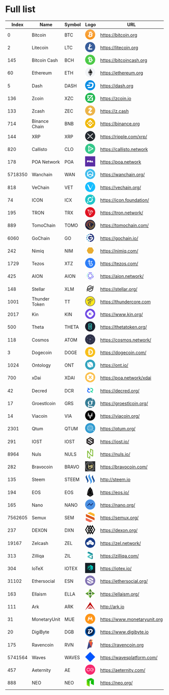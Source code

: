 # Full list

| Index   | Name          | Symbol | Logo                                                                                                   | URL                            |
| ------- | ------------- | ------ | ------------------------------------------------------------------------------------------------------ | ------------------------------ |
| 0       | Bitcoin       | BTC    | <img src="https://raw.githubusercontent.com/TrustWallet/tokens/master/coins/0.png" width="32" />       | <https://bitcoin.org>          |
| 2       | Litecoin      | LTC    | <img src="https://raw.githubusercontent.com/TrustWallet/tokens/master/coins/2.png" width="32" />       | <https://litecoin.org>         |
| 145     | Bitcoin Cash  | BCH    | <img src="https://raw.githubusercontent.com/TrustWallet/tokens/master/coins/145.png" width="32" />     | <https://bitcoincash.org>      |
| 60      | Ethereum      | ETH    | <img src="https://raw.githubusercontent.com/TrustWallet/tokens/master/coins/60.png" width="32" />      | <https://ethereum.org>         |
| 5       | Dash          | DASH   | <img src="https://raw.githubusercontent.com/TrustWallet/tokens/master/coins/5.png" width="32" />       | <https://dash.org>             |
| 136     | Zcoin         | XZC    | <img src="https://raw.githubusercontent.com/TrustWallet/tokens/master/coins/136.png" width="32" />     | <https://zcoin.io>             |
| 133     | Zcash         | ZEC    | <img src="https://raw.githubusercontent.com/TrustWallet/tokens/master/coins/133.png" width="32" />     | <https://z.cash>               |
| 714     | Binance Chain | BNB    | <img src="https://raw.githubusercontent.com/TrustWallet/tokens/master/coins/714.png" width="32" />     | <https://binance.org>          |
| 144     | XRP           | XRP    | <img src="https://raw.githubusercontent.com/TrustWallet/tokens/master/coins/144.png" width="32" />     | <https://ripple.com/xrp/>      |
| 820     | Callisto      | CLO    | <img src="https://raw.githubusercontent.com/TrustWallet/tokens/master/coins/820.png" width="32" />     | <https://callisto.network>     |
| 178     | POA Network   | POA    | <img src="https://raw.githubusercontent.com/TrustWallet/tokens/master/coins/178.png" width="32" />     | <https://poa.network>          |
| 5718350 | Wanchain      | WAN    | <img src="https://raw.githubusercontent.com/TrustWallet/tokens/master/coins/5718350.png" width="32" /> | <https://wanchain.org/>        |
| 818     | VeChain       | VET    | <img src="https://raw.githubusercontent.com/TrustWallet/tokens/master/coins/818.png" width="32" />     | <https://vechain.org/>         |
| 74      | ICON          | ICX    | <img src="https://raw.githubusercontent.com/TrustWallet/tokens/master/coins/74.png" width="32" />      | <https://icon.foundation/>     |
| 195     | TRON          | TRX    | <img src="https://raw.githubusercontent.com/TrustWallet/tokens/master/coins/195.png" width="32" />     | <https://tron.network/>        |
| 889     | TomoChain     | TOMO   | <img src="https://raw.githubusercontent.com/TrustWallet/tokens/master/coins/889.png" width="32" />     | <https://tomochain.com/>       |
| 6060    | GoChain       | GO     | <img src="https://raw.githubusercontent.com/TrustWallet/tokens/master/coins/6060.png" width="32" />    | <https://gochain.io/>          |
| 242     | Nimiq         | NIM    | <img src="https://raw.githubusercontent.com/TrustWallet/tokens/master/coins/242.png" width="32" />     | <https://nimiq.com/>           |
| 1729    | Tezos         | XTZ    | <img src="https://raw.githubusercontent.com/TrustWallet/tokens/master/coins/1729.png" width="32" />    | <https://tezos.com/>           |
| 425     | AION          | AION   | <img src="https://raw.githubusercontent.com/TrustWallet/tokens/master/coins/425.png" width="32" />     | <https://aion.network/>        |
| 148     | Stellar       | XLM    | <img src="https://raw.githubusercontent.com/TrustWallet/tokens/master/coins/148.png" width="32" />     | <https://stellar.org/>         |
| 1001    | Thunder Token | TT     | <img src="https://raw.githubusercontent.com/TrustWallet/tokens/master/coins/1001.png" width="32" />    | <https://thundercore.com>      |
| 2017    | Kin           | KIN    | <img src="https://raw.githubusercontent.com/TrustWallet/tokens/master/coins/2017.png" width="32" />    | <https://www.kin.org/>         |
| 500     | Theta         | THETA  | <img src="https://raw.githubusercontent.com/TrustWallet/tokens/master/coins/500.png" width="32" />     | <https://thetatoken.org/>      |
| 118     | Cosmos        | ATOM   | <img src="https://raw.githubusercontent.com/TrustWallet/tokens/master/coins/118.png" width="32" />     | <https://cosmos.network/>      |
| 3       | Dogecoin      | DOGE   | <img src="https://raw.githubusercontent.com/TrustWallet/tokens/master/coins/3.png" width="32" />       | <https://dogecoin.com/>        |
| 1024    | Ontology      | ONT    | <img src="https://raw.githubusercontent.com/TrustWallet/tokens/master/coins/1024.png" width="32" />    | <https://ont.io/>              |
| 700     | xDai          | XDAI   | <img src="https://raw.githubusercontent.com/TrustWallet/tokens/master/coins/700.png" width="32" />     | <https://poa.network/xdai>     |
| 42      | Decred        | DCR    | <img src="https://raw.githubusercontent.com/TrustWallet/tokens/master/coins/42.png" width="32" />      | <https://decred.org/>          |
| 17      | Groestlcoin   | GRS    | <img src="https://raw.githubusercontent.com/TrustWallet/tokens/master/coins/17.png" width="32" />      | <https://groestlcoin.org/>     |
| 14      | Viacoin       | VIA    | <img src="https://raw.githubusercontent.com/TrustWallet/tokens/master/coins/14.png" width="32" />      | <https://viacoin.org/>         |
| 2301    | Qtum          | QTUM   | <img src="https://raw.githubusercontent.com/TrustWallet/tokens/master/coins/2301.png" width="32" />    | <https://qtum.org/>            |
| 291     | IOST          | IOST   | <img src="https://raw.githubusercontent.com/TrustWallet/tokens/master/coins/291.png" width="32" />     | <https://iost.io/>             |
| 8964    | Nuls          | NULS   | <img src="https://raw.githubusercontent.com/TrustWallet/tokens/master/coins/8964.png" width="32" />    | <https://nuls.io/>             |
| 282     | Bravocoin     | BRAVO  | <img src="https://raw.githubusercontent.com/TrustWallet/tokens/master/coins/282.png" width="32" />     | <https://bravocoin.com/>       |
| 135     | Steem         | STEEM  | <img src="https://raw.githubusercontent.com/TrustWallet/tokens/master/coins/135.png" width="32" />     | <http://steem.io>              |
| 194     | EOS           | EOS    | <img src="https://raw.githubusercontent.com/TrustWallet/tokens/master/coins/194.png" width="32" />     | <https://eos.io/>              |
| 165     | Nano          | NANO   | <img src="https://raw.githubusercontent.com/TrustWallet/tokens/master/coins/165.png" width="32" />     | <https://nano.org/>            |
| 7562605 | Semux         | SEM    | <img src="https://raw.githubusercontent.com/TrustWallet/tokens/master/coins/7562605.png" width="32" /> | <https://semux.org/>           |
| 237     | DEXON         | DXN    | <img src="https://raw.githubusercontent.com/TrustWallet/tokens/master/coins/237.png" width="32" />     | <https://dexon.org/>           |
| 19167   | Zelcash       | ZEL    | <img src="https://raw.githubusercontent.com/TrustWallet/tokens/master/coins/19167.png" width="32" />   | <https://zel.network/>         |
| 313     | Zilliqa       | ZIL    | <img src="https://raw.githubusercontent.com/TrustWallet/tokens/master/coins/313.png" width="32" />     | <https://zilliqa.com/>         |
| 304     | IoTeX         | IOTEX  | <img src="https://raw.githubusercontent.com/TrustWallet/tokens/master/coins/304.png" width="32" />     | <https://iotex.io/>            |
| 31102   | Ethersocial   | ESN    | <img src="https://raw.githubusercontent.com/TrustWallet/tokens/master/coins/31102.png" width="32" />   | <https://ethersocial.org/>     |
| 163     | Ellaism       | ELLA   | <img src="https://raw.githubusercontent.com/TrustWallet/tokens/master/coins/163.png" width="32" />     | <https://ellaism.org/>         |
| 111     | Ark           | ARK    | <img src="https://raw.githubusercontent.com/TrustWallet/tokens/master/coins/111.png" width="32" />     | <http://ark.io>                |
| 31      | MonetaryUnit  | MUE    | <img src="https://raw.githubusercontent.com/TrustWallet/tokens/master/coins/31.png" width="32" />      | <https://www.monetaryunit.org> |
| 20      | DigiByte      | DGB    | <img src="https://raw.githubusercontent.com/TrustWallet/tokens/master/coins/20.png" width="32" />      | <https://www.digibyte.io>      |
| 175     | Ravencoin     | RVN    | <img src="https://raw.githubusercontent.com/TrustWallet/tokens/master/coins/175.png" width="32" />     | <https://ravencoin.org>        |
| 5741564 | Waves         | WAVES  | <img src="https://raw.githubusercontent.com/TrustWallet/tokens/master/coins/5741564.png" width="32" /> | <https://wavesplatform.com/>   |
| 457 | Aeternity     | AE     | <img src="https://raw.githubusercontent.com/TrustWallet/tokens/master/coins/457.png" width="32" />     | <https://aeternity.com/>       |
| 888 | NEO     | NEO     | <img src="https://raw.githubusercontent.com/TrustWallet/tokens/master/coins/888.png" width="32" />     | <https://neo.org/>       |
